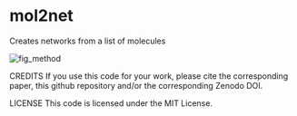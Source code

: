 # mol2net
Creates networks from a list of molecules

![fig_method](https://user-images.githubusercontent.com/112173397/186894549-131b817f-b398-404f-83e6-f362415c16d7.png)

CREDITS
If you use this code for your work, please cite the corresponding paper, this github repository and/or the corresponding Zenodo DOI.

LICENSE
This code is licensed under the MIT License.
